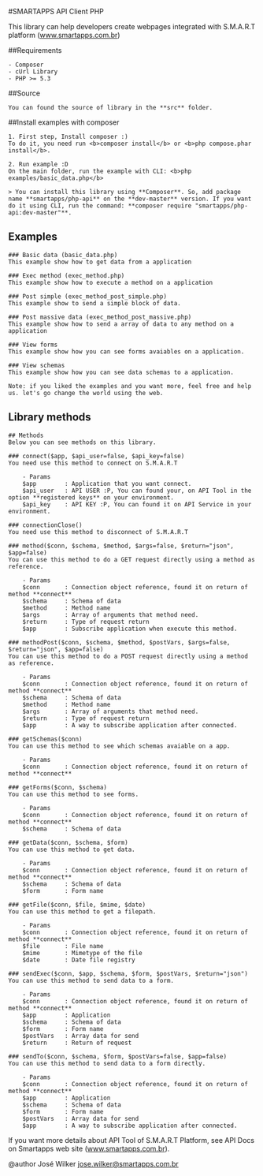 #SMARTAPPS API Client PHP

This library can help developers create webpages integrated with S.M.A.R.T platform (www.smartapps.com.br)

##Requirements

	- Composer
	- cUrl Library
	- PHP >= 5.3

##Source

	You can found the source of library in the **src** folder.

##Install examples with composer

	1. First step, Install composer :)
	To do it, you need run <b>composer install</b> or <b>php compose.phar install</b>.

	2. Run example :D
	On the main folder, run the example with CLI: <b>php examples/basic_data.php</b>

	> You can install this library using **Composer**. So, add package name **smartapps/php-api** on the **dev-master** version. If you want do it using CLI, run the command: **composer require "smartapps/php-api:dev-master"**.

## Examples

	### Basic data (basic_data.php)
	This example show how to get data from a application

	### Exec method (exec_method.php)
	This example show how to execute a method on a application

	### Post simple (exec_method_post_simple.php)
	This example show to send a simple block of data.

	### Post massive data (exec_method_post_massive.php)
	This example show how to send a array of data to any method on a application

	### View forms
	This example show how you can see forms avaiables on a application.

	### View schemas
	This example show how you can see data schemas to a application.

	Note: if you liked the examples and you want more, feel free and help us. let's go change the world using the web.

## Library methods

	## Methods
	Below you can see methods on this library.

	### connect($app, $api_user=false, $api_key=false)
	You need use this method to connect on S.M.A.R.T

		- Params
		$app 		: Application that you want connect.
		$api_user	: API USER :P, You can found your, on API Tool in the option **registered keys** on your environment.
		$api_key 	: API KEY :P, You can found it on API Service in your environment.

	### connectionClose()
	You need use this method to disconnect of S.M.A.R.T

	### method($conn, $schema, $method, $args=false, $return="json", $app=false)
	You can use this method to do a GET request directly using a method as reference.

		- Params
		$conn 		: Connection object reference, found it on return of method **connect**
		$schema 	: Schema of data
		$method 	: Method name
		$args		: Array of arguments that method need.
		$return 	: Type of request return
		$app 		: Subscribe application when execute this method.

	### methodPost($conn, $schema, $method, $postVars, $args=false, $return="json", $app=false)
	You can use this method to do a POST request directly using a method as reference.

		- Params
		$conn 		: Connection object reference, found it on return of method **connect**
		$schema 	: Schema of data
		$method 	: Method name
		$args		: Array of arguments that method need.
		$return 	: Type of request return
		$app 		: A way to subscribe application after connected.

	### getSchemas($conn)
	You can use this method to see which schemas avaiable on a app.

		- Params
		$conn 		: Connection object reference, found it on return of method **connect**

	### getForms($conn, $schema)
	You can use this method to see forms.

		- Params
		$conn 		: Connection object reference, found it on return of method **connect**
		$schema 	: Schema of data

	### getData($conn, $schema, $form)
	You can use this method to get data.

		- Params
		$conn 		: Connection object reference, found it on return of method **connect**
		$schema 	: Schema of data
		$form 		: Form name

	### getFile($conn, $file, $mime, $date)
	You can use this method to get a filepath.

		- Params
		$conn 		: Connection object reference, found it on return of method **connect**
		$file 		: File name
		$mime 		: Mimetype of the file
		$date 		: Date file registry

	### sendExec($conn, $app, $schema, $form, $postVars, $return="json")
	You can use this method to send data to a form.

		- Params
		$conn 		: Connection object reference, found it on return of method **connect**
		$app 		: Application
		$schema 	: Schema of data
		$form 		: Form name
		$postVars 	: Array data for send
		$return 	: Return of request

	### sendTo($conn, $schema, $form, $postVars=false, $app=false)
	You can use this method to send data to a form directly.

		- Params
		$conn 		: Connection object reference, found it on return of method **connect**
		$app 		: Application
		$schema 	: Schema of data
		$form 		: Form name
		$postVars 	: Array data for send
		$app 		: A way to subscribe application after connected.


If you want more details about API Tool of S.M.A.R.T Platform, see API Docs on Smartapps web site (www.smartapps.com.br).

@author José Wilker <jose.wilker@smartapps.com.br>